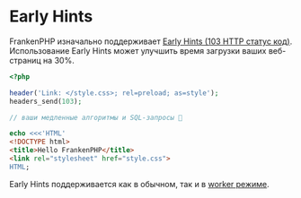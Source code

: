 # Early Hints

FrankenPHP изначально поддерживает [Early Hints (103 HTTP статус код)](https://developer.chrome.com/blog/early-hints/).  
Использование Early Hints может улучшить время загрузки ваших веб-страниц на 30%.

```php
<?php

header('Link: </style.css>; rel=preload; as=style');
headers_send(103);

// ваши медленные алгоритмы и SQL-запросы 🤪

echo <<<'HTML'
<!DOCTYPE html>
<title>Hello FrankenPHP</title>
<link rel="stylesheet" href="style.css">
HTML;
```

Early Hints поддерживается как в обычном, так и в [worker режиме](worker.md).  